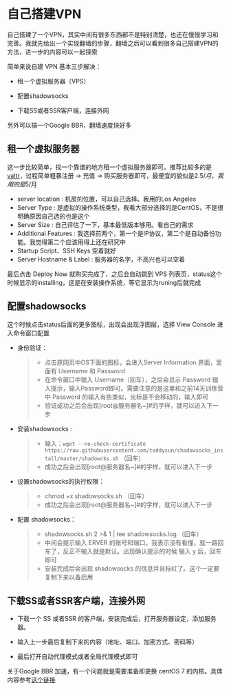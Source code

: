 # 自己搭建VPN

自己搭建了一个VPN，其实中间有很多东西都不是特别清楚，也还在慢慢学习和完善。我就先给出一个实现翻墙的步骤，翻墙之后可以看到很多自己搭建VPN的方法，进一步的内容可以一起探索

简单来说自建 VPN 基本三步解决：

* 租一个虚拟服务器（VPS）

* 配置shadowsocks
* 下载SS或者SSR客户端，连接外网

另外可以搞一个Google BBR，翻墙速度快好多



## 租一个虚拟服务器

这一步比较简单，找一个靠谱的地方租一个虚拟服务器即可。推荐比较多的是[valtr](https://my.vultr.com/)，过程简单粗暴注册 -> 充值 -> 购买服务器即可，最便宜的貌似是$2.5/月，我用的是$5/月

* server location : 机房的位置，可以自己选择。我用的Los Angeles
* Server Type : 是虚拟的操作系统类型，我看大部分选择的是CentOS，不是很明确原因自己选的也是这个
* Server Size : 自己评估了一下，基本最低版本够用。看自己的需求
* Additional Features : 我选择前两个，第一个是IP协议，第二个是自动备份功能。我觉得第二个应该用得上还在研究中
* Startup Script、SSH Keys 空着就好
* Server Hostname & Label : 服务器的名字，不高兴也可以空着

最后点击 Deploy Now 就购买完成了，之后会自动跳到 VPS 列表页，status这个时候显示的installing，这是在安装操作系统，等它显示为runing后就完成



## 配置shadowsocks

这个时候点击status后面的更多图标，出现会出现浮图层，选择 View Console 进入命令窗口配置

* 身份验证：

  > * 点击原网页中OS下面的图标，会进入Server Information 界面，里面有 Username 和 Password
  > * 在命令窗口中输入 Username（回车），之后会显示 Password 输入提示，输入Password即可。需要注意的是这里和之前14天训练营中 Password 的输入有些类似，光标是不会移动的，输入即可
  > * 验证成功之后会出现[root@服务器名~]#的字样，就可以进入下一步

* 安装shadowsocks :

  > * 输入：`wget --no-check-certificate https://raw.githubusercontent.com/teddysun/shadowsocks_install/master/shadowcks.sh` （回车）
  > * 成功之后会出现[root@服务器名~]#的字样，就可以进入下一步

* 设置shadowsocks的执行权限：

  > * chmod +x shadowsocks.sh （回车）
  > * 成功之后会出现[root@服务器名~]#的字样，就可以进入下一步

* 配置 shadowsocks：

  > * shadowsocks.sh 2 >& 1 | tee shadowsocks.log （回车）
  > * 中间会提示输入 ERVER 的账号和端口。我表示没有看懂，就一路回车了，反正不输入就是默认。出现确认提示的时候 输入 y 后，回车即可
  > * 安装完成后会出现 shadowsocks 的信息并且标红了。这个一定要复制下来以备后用



## 下载SS或者SSR客户端，连接外网

* 下载一个 SS 或者SSR 的客户端，安装完成后，打开服务器设定，添加服务器。

* 输入上一步最后复制下来的内容（地址、端口、加密方式、密码等）

* 最后打开自动代理模式或者全局代理模式即可



关于Google BBR 加速，有一个问题就是需要准备即更换 centOS 7 的内核。具体内容参考[这个链接](https://zhuanlan.zhihu.com/p/62257675)